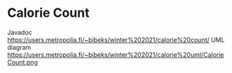 # Calorie Count

Javadoc https://users.metropolia.fi/~bibeks/winter%202021/calorie%20count/
UML diagram https://users.metropolia.fi/~bibeks/winter%202021/calorie%20uml/CalorieCount.png

